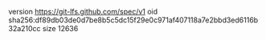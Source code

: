 version https://git-lfs.github.com/spec/v1
oid sha256:df89db03de0d7be8b5c5dc15f29e0c971af407118a7e2bbd3ed6116b32a210cc
size 12636
